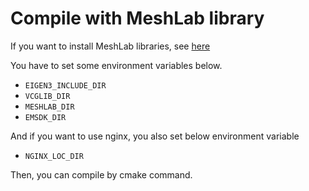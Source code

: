 # Compile with MeshLab library

If you want to install MeshLab libraries, see [here](https://github.com/Nitta-K-git/vcglib_samples)

You have to set some environment variables below.

- `EIGEN3_INCLUDE_DIR`
- `VCGLIB_DIR`
- `MESHLAB_DIR`
- `EMSDK_DIR`

And if you want to use nginx, you also set below environment variable

- `NGINX_LOC_DIR`

Then, you can compile by cmake command.



